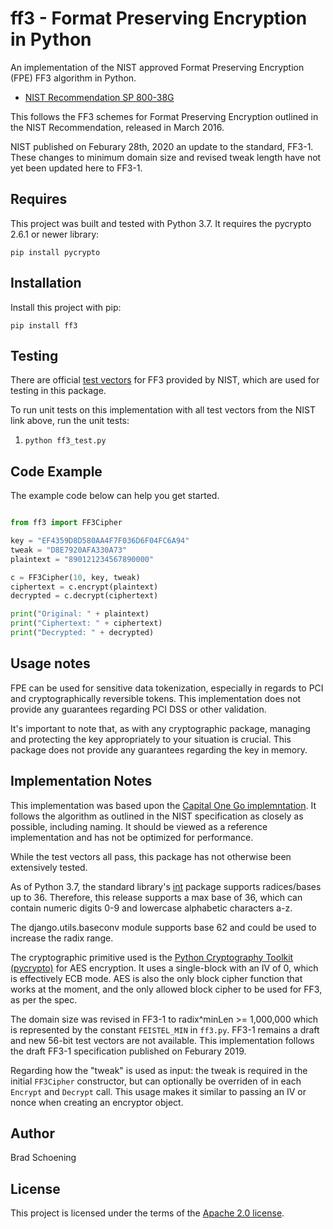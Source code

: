 # ff3 - Format Preserving Encryption in Python

An implementation of the NIST approved Format Preserving Encryption (FPE) FF3 algorithm in Python.

* [NIST Recommendation SP 800-38G](http://nvlpubs.nist.gov/nistpubs/SpecialPublications/NIST.SP.800-38G.pdf)

This follows the FF3 schemes for Format Preserving Encryption outlined in the NIST Recommendation, released in March 2016. 

NIST published on Feburary 28th, 2020 an update to the standard, FF3-1.  These changes to minimum domain size and revised tweak length have not
yet been updated here to FF3-1.

## Requires

This project was built and tested with Python 3.7.  It requires the pycrypto 2.6.1 or newer library:

`pip install pycrypto`

## Installation

Install this project with pip:

`pip install ff3`

## Testing

There are official [test vectors](http://csrc.nist.gov/groups/ST/toolkit/examples.html) for FF3 provided by NIST, which are used for testing in this package.

To run unit tests on this implementation with all test vectors from the NIST link above, run the unit tests:

  1. `python ff3_test.py`

## Code Example

The example code below can help you get started.

```python

from ff3 import FF3Cipher

key = "EF4359D8D580AA4F7F036D6F04FC6A94"
tweak = "D8E7920AFA330A73"
plaintext = "890121234567890000"

c = FF3Cipher(10, key, tweak)
ciphertext = c.encrypt(plaintext)
decrypted = c.decrypt(ciphertext)

print("Original: " + plaintext)
print("Ciphertext: " + ciphertext)
print("Decrypted: " + decrypted)

```

## Usage notes

FPE can be used for sensitive data tokenization, especially in regards to PCI and cryptographically reversible tokens. This implementation does not provide any guarantees regarding PCI DSS or other validation.

It's important to note that, as with any cryptographic package, managing and protecting the key appropriately to your situation is crucial. This package does not provide any guarantees regarding the key in memory.

## Implementation Notes

This implementation was based upon the [Capital One Go implemntation](https://github.com/capitalone/fpe).  It follows the algorithm as outlined in the NIST specification as closely as possible, including naming.  It should be viewed as a reference implementation and has not be optimized for performance. 

While the test vectors all pass, this package has not otherwise been extensively tested. 

As of Python 3.7, the standard library's [int](https://docs.python.org/3/library/functions.html#int) package supports radices/bases up to 36. Therefore, this release supports a max base of 36, which can contain numeric digits 0-9 and lowercase alphabetic characters a-z.

The django.utils.baseconv module supports base 62 and could be used to increase the radix range.

The cryptographic primitive used is the [Python Cryptography Toolkit (pycrypto)](https://pypi.org/project/pycrypto) for AES encryption. It uses a single-block with an IV of 0, which is effectively ECB mode. AES is also the only block cipher function that works at the moment, and the only allowed block cipher to be used for FF3, as per the spec.

The domain size was revised in FF3-1 to radix^minLen >= 1,000,000 which is represented by the constant `FEISTEL_MIN` in `ff3.py`. FF3-1 remains a draft and new 56-bit test vectors are not available.  This implementation follows the draft FF3-1 specification published on Feburary 2019.

Regarding how the "tweak" is used as input: the tweak is required in the initial `FF3Cipher` constructor, but can optionally be overriden of in each `Encrypt` and `Decrypt` call. This usage makes it similar to passing an IV or nonce when creating an encryptor object.

## Author

Brad Schoening

## License

This project is licensed under the terms of the [Apache 2.0 license](https://www.apache.org/licenses/LICENSE-2.0).
